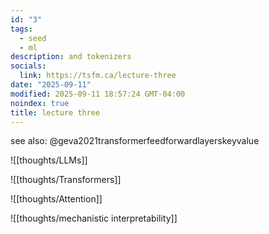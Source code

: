 ```yaml
---
id: "3"
tags:
  - seed
  - ml
description: and tokenizers
socials:
  link: https://tsfm.ca/lecture-three
date: "2025-09-11"
modified: 2025-09-11 18:57:24 GMT-04:00
noindex: true
title: lecture three
---
```


see also: @geva2021transformerfeedforwardlayerskeyvalue

![[thoughts/LLMs]]

![[thoughts/Transformers]]

![[thoughts/Attention]]

![[thoughts/mechanistic interpretability]]
